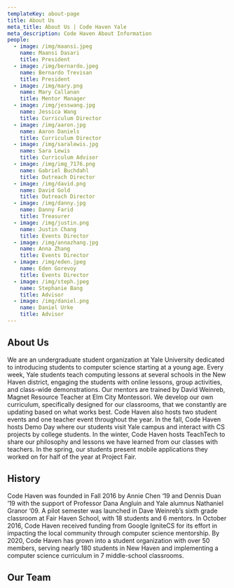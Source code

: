 ```yaml
---
templateKey: about-page
title: About Us
meta_title: About Us | Code Haven Yale
meta_description: Code Haven About Information
people:
  - image: /img/maansi.jpeg
    name: Maansi Dasari
    title: President
  - image: /img/bernardo.jpeg
    name: Bernardo Trevisan
    title: President
  - image: /img/mary.png
    name: Mary Callanan
    title: Mentor Manager
  - image: /img/jesswang.jpg
    name: Jessica Wang
    title: Curriculum Director
  - image: /img/aaron.jpg
    name: Aaron Daniels
    title: Curriculum Director
  - image: /img/saralewis.jpg
    name: Sara Lewis
    title: Curriculum Advisor
  - image: /img/img_7176.png
    name: Gabriel Buchdahl
    title: Outreach Director
  - image: /img/david.png
    name: David Gold
    title: Outreach Director
  - image: /img/danny.jpg
    name: Danny Farid
    title: Treasurer
  - image: /img/justin.png
    name: Justin Chang
    title: Events Director
  - image: /img/annazhang.jpg
    name: Anna Zhang
    title: Events Director
  - image: /img/eden.jpeg
    name: Eden Gorevoy
    title: Events Director
  - image: /img/steph.jpeg
    name: Stephanie Bang
    title: Advisor
  - image: /img/daniel.png
    name: Daniel Urke
    title: Advisor
---
```

## About Us

We are an undergraduate student organization at Yale University dedicated to introducing students to computer science starting at a young age. Every week, Yale students teach computing lessons at several schools in the New Haven district, engaging the students with online lessons, group activities, and class-wide demonstrations. Our mentors are trained by David Weinreb, Magnet Resource Teacher at Elm City Montessori. We develop our own curriculum, specifically designed for our classrooms, that we constantly are updating based on what works best. Code Haven also hosts two student events and one teacher event throughout the year. In the fall, Code Haven hosts Demo Day where our students visit Yale campus and interact with CS projects by college students. In the winter, Code Haven hosts TeachTech to share our philosophy and lessons we have learned from our classes with teachers. In the spring, our students present mobile applications they worked on for half of the year at Project Fair.

## History

Code Haven was founded in Fall 2016 by Annie Chen ‘19 and Dennis Duan ‘19 with the support of Professor Dana Angluin and Yale alumnus Nathaniel Granor ‘09. A pilot semester was launched in Dave Weinreb’s sixth grade classroom at Fair Haven School, with 18 students and 6 mentors. In October 2016, Code Haven received funding from Google IgniteCS for its effort in impacting the local community through computer science mentorship. By 2020, Code Haven has grown into a student organization with over 50 members, serving nearly 180 students in New Haven and implementing a computer science curriculum in 7 middle-school classrooms.

## Our Team
